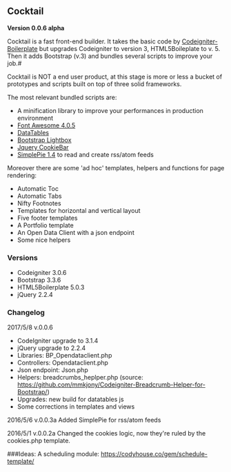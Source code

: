 ## Cocktail

<b>Version 0.0.6 alpha</b>
 
Cocktail is a fast front-end builder. It takes the basic code by [Codeigniter-Boilerplate](http://ariok.github.io/codeigniter-boilerplate/) but upgrades Codeigniter to version 3, HTML5Boileplate to v. 5. Then it adds Bootstrap (v.3) and bundles several scripts to improve your job.#

Cocktail is NOT a end user product, at this stage is more or less a bucket of prototypes and scripts built on top of three solid frameworks.

The most relevant bundled scripts are:

* A minification library to improve your performances in production environment
*   [Font Awesome 4.0.5](https://fortawesome.github.io/Font-Awesome/)
*   [DataTables](https://datatables.net/)
*   [Bootstrap Lightbox](http://ashleydw.github.io/lightbox/)
*   [Jquery CookieBar](http://www.primebox.co.uk/projects/jquery-cookiebar/)
* <a href="http://simplepie.org/">SimplePie 1.4</a> to read and create rss/atom feeds

Moreover there are some 'ad hoc' templates, helpers and functions for page rendering:

*   Automatic Toc
* Automatic Tabs
* Nifty Footnotes
* Templates for horizontal and vertical layout
* Five footer templates
*   A Portfolio template
*   An Open Data Client with a json endpoint
*   Some nice helpers

### Versions
* Codeigniter 3.0.6
* Bootstrap 3.3.6
* HTML5Boilerplate 5.0.3
* jQuery 2.2.4

### Changelog
2017/5/8 v.0.0.6
* CodeIgniter upgrade to 3.1.4
* jQuery upgrade to 2.2.4
* Libraries: BP_Opendataclient.php
* Controllers: Opendataclient.php
* Json endpoint: Json.php
* Helpers: breadcrumbs_heplper.php (source: https://github.com/mmkjony/Codeigniter-Breadcrumb-Helper-for-Bootstrap/)
* Upgrades: new build for datatables js
* Some corrections in templates and views

2016/5/6 v.0.0.3a
Added SimplePie for rss/atom feeds

2016/5/1 v.0.0.2a
Changed the cookies logic, now they're ruled by the cookies.php template.

###Ideas:
A scheduling module: https://codyhouse.co/gem/schedule-template/
